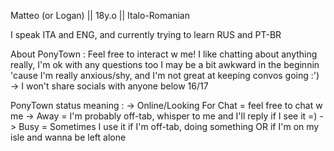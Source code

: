 Matteo (or Logan) || 18y.o || Italo-Romanian 

I speak ITA and ENG, and currently trying to learn RUS and PT-BR

About PonyTown : Feel free to interact w me! I like chatting about anything really, I'm ok with any questions too
I may be a bit awkward in the beginnin 'cause I'm really anxious/shy, and I'm not great at keeping convos going :')
-> I won't share socials with anyone below 16/17

PonyTown status meaning :
-> Online/Looking For Chat = feel free to chat w me
-> Away = I'm probably off-tab, whisper to me and I'll reply if I see it =)
-> Busy = Sometimes I use it if I'm off-tab, doing something OR if I'm on my isle and wanna be left alone
